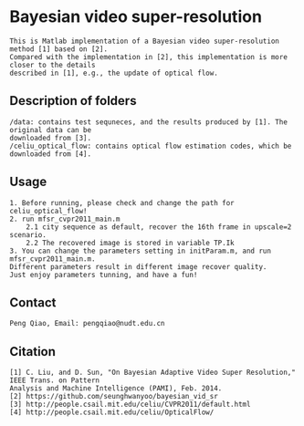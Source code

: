 Bayesian video super-resolution
===============================
		
	This is Matlab implementation of a Bayesian video super-resolution method [1] based on [2]. 
	Compared with the implementation in [2], this implementation is more closer to the details 
	described in [1], e.g., the update of optical flow.
			
Description of folders
-----------------------		
	/data: contains test sequneces, and the results produced by [1]. The original data can be 
	downloaded from [3].
	/celiu_optical_flow: contains optical flow estimation codes, which be downloaded from [4].
			
Usage
-----------------------
	1. Before running, please check and change the path for celiu_optical_flow!
	2. run mfsr_cvpr2011_main.m
		2.1 city sequence as default, recover the 16th frame in upscale=2 scenario.
		2.2 The recovered image is stored in variable TP.Ik
	3. You can change the parameters setting in initParam.m, and run mfsr_cvpr2011_main.m. 
	Different parameters result in different image recover quality. 
	Just enjoy parameters tunning, and have a fun!

Contact
-----------------------
	Peng Qiao, Email: pengqiao@nudt.edu.cn
		
Citation
-----------------------
	[1] C. Liu, and D. Sun, "On Bayesian Adaptive Video Super Resolution," IEEE Trans. on Pattern 
	Analysis and Machine Intelligence (PAMI), Feb. 2014. 
	[2] https://github.com/seunghwanyoo/bayesian_vid_sr
	[3] http://people.csail.mit.edu/celiu/CVPR2011/default.html
	[4] http://people.csail.mit.edu/celiu/OpticalFlow/
